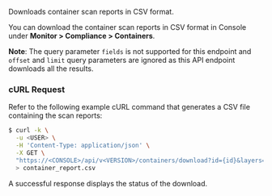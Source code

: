 Downloads container scan reports in CSV format.

You can download the container scan reports in CSV format in Console under **Monitor > Compliance > Containers**.

**Note**: The query parameter `fields` is not supported for this endpoint and `offset` and `limit` query parameters are ignored as this API endpoint downloads all the results. 

### cURL Request

Refer to the following example cURL command that generates a CSV file containing the scan reports:

```bash
$ curl -k \
  -u <USER> \
  -H 'Content-Type: application/json' \
  -X GET \
  "https://<CONSOLE>/api/v<VERSION>/containers/download?id={id}&layers=true" \
  > container_report.csv
```

A successful response displays the status of the download.

